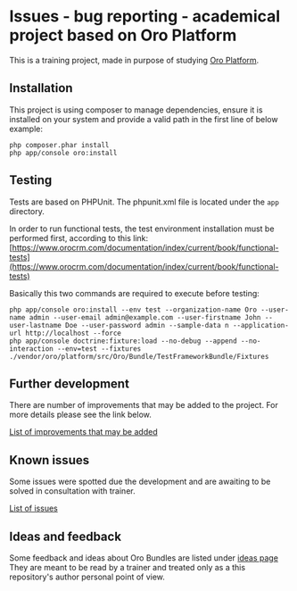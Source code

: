 Issues - bug reporting - academical project based on Oro Platform
=================================================================

This is a training project, made in purpose of studying [Oro Platform](https://github.com/orocrm).

## Installation

This project is using composer to manage dependencies, ensure it is installed on your system
and provide a valid path in the first line of below example:

```
php composer.phar install
php app/console oro:install
```

## Testing

Tests are based on PHPUnit. The phpunit.xml file is located under the `app` directory.

In order to run functional tests, the test environment installation must be performed first, according to this link:
[https://www.orocrm.com/documentation/index/current/book/functional-tests](https://www.orocrm.com/documentation/index/current/book/functional-tests)

Basically this two commands are required to execute before testing:
```
php app/console oro:install --env test --organization-name Oro --user-name admin --user-email admin@example.com --user-firstname John --user-lastname Doe --user-password admin --sample-data n --application-url http://localhost --force
php app/console doctrine:fixture:load --no-debug --append --no-interaction --env=test --fixtures ./vendor/oro/platform/src/Oro/Bundle/TestFrameworkBundle/Fixtures
```

## Further development
There are number of improvements that may be added to the project.
For more details please see the link below.

[List of improvements that may be added](docs/improvements.md)

## Known issues
Some issues were spotted due the development and are awaiting to be solved in consultation with trainer.

[List of issues](docs/issues.md)

## Ideas and feedback
Some feedback and ideas about Oro Bundles are listed under [ideas page](docs/ideas_for_oro.md)
They are meant to be read by a trainer and treated only as a this repository's author personal point of view.